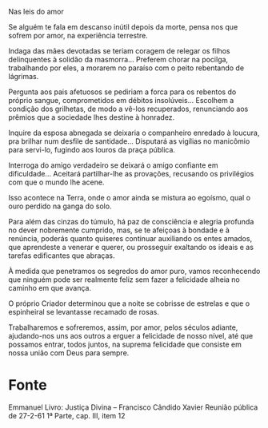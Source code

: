 Nas leis do amor

Se alguém te fala em descanso inútil depois da morte, pensa nos que sofrem por amor, na experiência terrestre.

Indaga das mães devotadas se teriam coragem de relegar os filhos delinquentes à solidão da masmorra...
Preferem chorar na pocilga, trabalhando por eles, a morarem no paraíso com o peito rebentando de lágrimas.

Pergunta aos pais afetuosos se pediriam a forca para os rebentos do próprio sangue, comprometidos em débitos insolúveis...
Escolhem a condição dos grilhetas, de modo a vê-los recuperados, renunciando aos prêmios que a sociedade lhes destine à honradez.

Inquire da esposa abnegada se deixaria o companheiro enredado à loucura, pra brilhar num desfile de santidade...
Disputará as vigílias no manicômio para servi-lo, fugindo aos louros da praça pública.

Interroga do amigo verdadeiro se deixará o amigo confiante em dificuldade...
Aceitará partilhar-lhe as provações, recusando os privilégios com que o mundo lhe acene.

Isso acontece na Terra, onde o amor ainda se mistura ao egoísmo, qual o ouro perdido na ganga do solo.

Para além das cinzas do túmulo, há paz de consciência e alegria profunda no dever nobremente cumprido, mas, se te afeiçoas à bondade e à renúncia, poderás quanto quiseres continuar auxiliando os entes amados, que aprendeste a venerar e querer, ou prosseguir exaltando os ideais e as tarefas edificantes que abraças.

À medida que penetramos os segredos do amor puro, vamos reconhecendo que ninguém pode ser realmente feliz sem fazer a felicidade alheia no caminho em que avança.

O próprio Criador determinou que a noite se cobrisse de estrelas e que o espinheiral se levantasse recamado de rosas.

Trabalharemos e sofreremos, assim, por amor, pelos séculos adiante, ajudando-nos uns aos outros a erguer a felicidade de nosso nível, até que possamos entrar, todos juntos, na suprema felicidade que consiste em nossa união com Deus para sempre.

# Fonte
Emmanuel
Livro: Justiça Divina – Francisco Cândido Xavier
Reunião pública de 27-2-61 1ª Parte, cap. III, item 12
